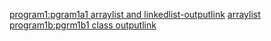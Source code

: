 [program1:pgram1a1 arraylist and linkedlist-outputlink](https://github.com/Chirashri/chirashri_java/blob/main/Screenshot%202025-05-17%20082852.png)
[arraylist program1b:pgrm1b1 class outputlink](https://github.com/Chirashri/chirashri_java/blob/main/Screenshot%202025-05-17%20115941.png)
